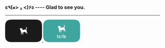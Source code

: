 ### ε٩(๑> ₃ <)۶з ---- Glad to see you.

---

<a href="https://an.dog">
  <img src="res/an.dog.svg" width="120px"/>
</a>

<a href="https://note.an.dog">
  <img src="res/note.an.dog.svg" width="120px"/>
</a>

<!--
**CLOXnu/cloxnu** is a ✨ _special_ ✨ repository because its `README.md` (this file) appears on your GitHub profile.

Here are some ideas to get you started:

- 🔭 I’m currently working on ...
- 🌱 I’m currently learning ...
- 👯 I’m looking to collaborate on ...
- 🤔 I’m looking for help with ...
- 💬 Ask me about ...
- 📫 How to reach me: ...
- 😄 Pronouns: ...
- ⚡ Fun fact: ...
-->
